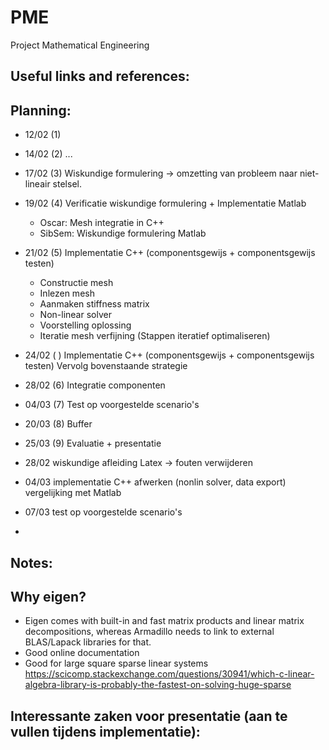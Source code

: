 # PME
Project Mathematical Engineering

## Useful links and references:


## Planning:
- 12/02 (1)
- 14/02 (2) ...
- 17/02 (3) Wiskundige formulering -> omzetting van probleem naar niet-lineair stelsel.
- 19/02 (4) Verificatie wiskundige formulering + Implementatie Matlab
  - Oscar:  Mesh integratie in C++
  - SibSem: Wiskundige formulering Matlab
- 21/02 (5) Implementatie C++ (componentsgewijs + componentsgewijs testen)   
  - Constructie mesh
  - Inlezen mesh
  - Aanmaken stiffness matrix
  - Non-linear solver
  - Voorstelling oplossing
  - Iteratie mesh verfijning
  (Stappen iteratief optimaliseren)
- 24/02 ( ) Implementatie C++ (componentsgewijs + componentsgewijs testen)
  Vervolg bovenstaande strategie 
- 28/02 (6) Integratie componenten
- 04/03 (7) Test op voorgestelde scenario's
- 20/03 (8) Buffer
- 25/03 (9) Evaluatie + presentatie


- 28/02 wiskundige afleiding Latex -> fouten verwijderen
- 04/03 implementatie C++ afwerken (nonlin solver, data export)
        vergelijking met Matlab
- 07/03 test op voorgestelde scenario's
- 
     
        
## Notes:

## Why eigen?
- Eigen comes with built-in and fast matrix products and linear matrix decompositions, whereas Armadillo needs to link to external BLAS/Lapack libraries for that.
- Good online documentation
- Good for large square sparse linear systems https://scicomp.stackexchange.com/questions/30941/which-c-linear-algebra-library-is-probably-the-fastest-on-solving-huge-sparse

## Interessante zaken voor presentatie (aan te vullen tijdens implementatie):

